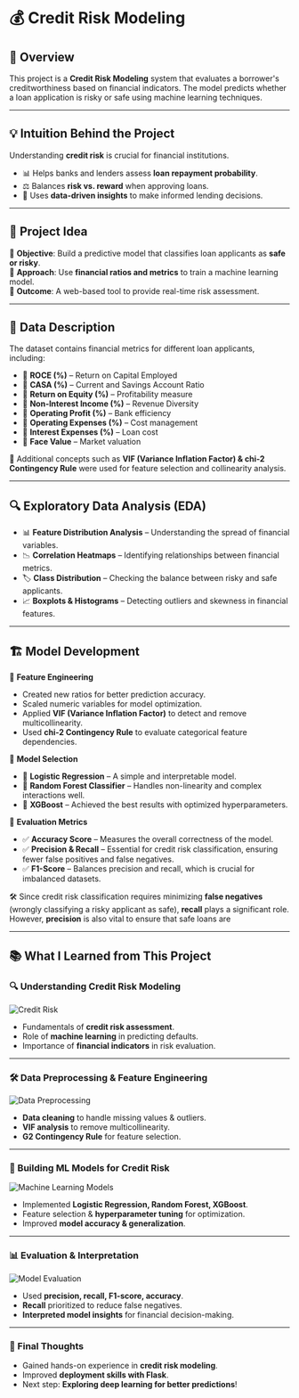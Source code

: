 # 💰 Credit Risk Modeling  

## 📌 Overview  
This project is a **Credit Risk Modeling** system that evaluates a borrower's creditworthiness based on financial indicators. The model predicts whether a loan application is risky or safe using machine learning techniques.  

---

## 💡 Intuition Behind the Project  
Understanding **credit risk** is crucial for financial institutions.  
- 📊 Helps banks and lenders assess **loan repayment probability**.  
- ⚖ Balances **risk vs. reward** when approving loans.  
- 🚀 Uses **data-driven insights** to make informed lending decisions.  

---

## 🎯 Project Idea  
🔹 **Objective**: Build a predictive model that classifies loan applicants as **safe or risky**.  
🔹 **Approach**: Use **financial ratios and metrics** to train a machine learning model.  
🔹 **Outcome**: A web-based tool to provide real-time risk assessment.  

---

## 📂 Data Description  
The dataset contains financial metrics for different loan applicants, including:  
- 📌 **ROCE (%)** – Return on Capital Employed  
- 📌 **CASA (%)** – Current and Savings Account Ratio  
- 📌 **Return on Equity (%)** – Profitability measure  
- 📌 **Non-Interest Income (%)** – Revenue Diversity  
- 📌 **Operating Profit (%)** – Bank efficiency  
- 📌 **Operating Expenses (%)** – Cost management  
- 📌 **Interest Expenses (%)** – Loan cost  
- 📌 **Face Value** – Market valuation  

🔹 Additional concepts such as **VIF (Variance Inflation Factor) & chi-2 Contingency Rule** were used for feature selection and collinearity analysis.  

---

## 🔍 Exploratory Data Analysis (EDA)  
- 📊 **Feature Distribution Analysis** – Understanding the spread of financial variables.  
- 📉 **Correlation Heatmaps** – Identifying relationships between financial metrics.  
- 🏷 **Class Distribution** – Checking the balance between risky and safe applicants.  
- 📈 **Boxplots & Histograms** – Detecting outliers and skewness in financial features.  

---

## 🏗 Model Development  
🔹 **Feature Engineering**  
- Created new ratios for better prediction accuracy.  
- Scaled numeric variables for model optimization.  
- Applied **VIF (Variance Inflation Factor)** to detect and remove multicollinearity.  
- Used **chi-2 Contingency Rule** to evaluate categorical feature dependencies.  

🔹 **Model Selection**  
- 📌 **Logistic Regression** – A simple and interpretable model.  
- 📌 **Random Forest Classifier** – Handles non-linearity and complex interactions well.  
- 📌 **XGBoost** – Achieved the best results with optimized hyperparameters.  

🔹 **Evaluation Metrics**  
- ✅ **Accuracy Score** – Measures the overall correctness of the model.  
- ✅ **Precision & Recall** – Essential for credit risk classification, ensuring fewer false positives and false negatives.  
- ✅ **F1-Score** – Balances precision and recall, which is crucial for imbalanced datasets.  

🛠 Since credit risk classification requires minimizing **false negatives** (wrongly classifying a risky applicant as safe), **recall** plays a significant role. However, **precision** is also vital to ensure that safe loans are

---

## 📚 What I Learned from This Project  

### 🔍 Understanding Credit Risk Modeling  
![Credit Risk](https://via.placeholder.com/800x400?text=Credit+Risk+Modeling)  
- Fundamentals of **credit risk assessment**.  
- Role of **machine learning** in predicting defaults.  
- Importance of **financial indicators** in risk evaluation.  

---

### 🛠 Data Preprocessing & Feature Engineering  
![Data Preprocessing](https://via.placeholder.com/800x400?text=Data+Preprocessing)  
- **Data cleaning** to handle missing values & outliers.  
- **VIF analysis** to remove multicollinearity.  
- **G2 Contingency Rule** for feature selection.  

---

### 🤖 Building ML Models for Credit Risk  
![Machine Learning Models](https://via.placeholder.com/800x400?text=ML+Models)  
- Implemented **Logistic Regression, Random Forest, XGBoost**.  
- Feature selection & **hyperparameter tuning** for optimization.  
- Improved **model accuracy & generalization**.  

---

### 📊 Evaluation & Interpretation  
![Model Evaluation](https://via.placeholder.com/800x400?text=Model+Evaluation)  
- Used **precision, recall, F1-score, accuracy**.  
- **Recall** prioritized to reduce false negatives.  
- **Interpreted model insights** for financial decision-making.  

---

### 🚀 Final Thoughts  
- Gained hands-on experience in **credit risk modeling**.  
- Improved **deployment skills with Flask**.  
- Next step: **Exploring deep learning for better predictions**!  
